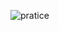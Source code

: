 ![pratice](https://user-images.githubusercontent.com/33317612/185958612-42303074-8d30-42e5-b15f-1c5ca9e0de90.JPG) 
